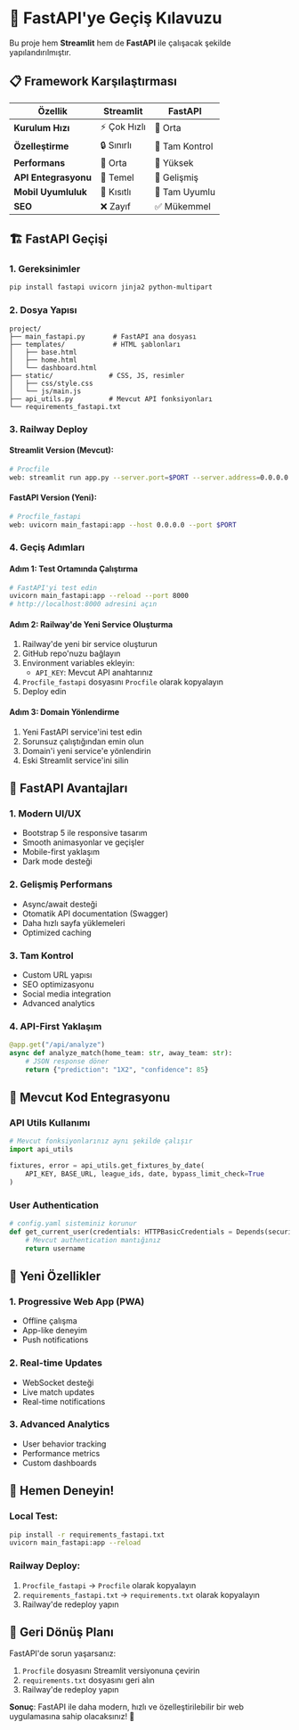 # 🚀 FastAPI'ye Geçiş Kılavuzu

Bu proje hem **Streamlit** hem de **FastAPI** ile çalışacak şekilde yapılandırılmıştır.

## 📋 Framework Karşılaştırması

| Özellik | Streamlit | FastAPI |
|---------|-----------|---------|
| **Kurulum Hızı** | ⚡ Çok Hızlı | 🔧 Orta |
| **Özelleştirme** | 🔒 Sınırlı | 🎨 Tam Kontrol |
| **Performans** | 🐌 Orta | 🚀 Yüksek |
| **API Entegrasyonu** | 📱 Temel | 🔌 Gelişmiş |
| **Mobil Uyumluluk** | 📱 Kısıtlı | 📱 Tam Uyumlu |
| **SEO** | ❌ Zayıf | ✅ Mükemmel |

## 🏗️ FastAPI Geçişi

### 1. **Gereksinimler**
```bash
pip install fastapi uvicorn jinja2 python-multipart
```

### 2. **Dosya Yapısı**
```
project/
├── main_fastapi.py       # FastAPI ana dosyası
├── templates/            # HTML şablonları
│   ├── base.html
│   ├── home.html
│   └── dashboard.html
├── static/              # CSS, JS, resimler
│   ├── css/style.css
│   └── js/main.js
├── api_utils.py         # Mevcut API fonksiyonları
└── requirements_fastapi.txt
```

### 3. **Railway Deploy**

#### Streamlit Version (Mevcut):
```bash
# Procfile
web: streamlit run app.py --server.port=$PORT --server.address=0.0.0.0
```

#### FastAPI Version (Yeni):
```bash
# Procfile_fastapi
web: uvicorn main_fastapi:app --host 0.0.0.0 --port $PORT
```

### 4. **Geçiş Adımları**

#### Adım 1: Test Ortamında Çalıştırma
```bash
# FastAPI'yi test edin
uvicorn main_fastapi:app --reload --port 8000
# http://localhost:8000 adresini açın
```

#### Adım 2: Railway'de Yeni Service Oluşturma
1. Railway'de yeni bir service oluşturun
2. GitHub repo'nuzu bağlayın
3. Environment variables ekleyin:
   - `API_KEY`: Mevcut API anahtarınız
4. `Procfile_fastapi` dosyasını `Procfile` olarak kopyalayın
5. Deploy edin

#### Adım 3: Domain Yönlendirme
1. Yeni FastAPI service'ini test edin
2. Sorunsuz çalıştığından emin olun
3. Domain'i yeni service'e yönlendirin
4. Eski Streamlit service'ini silin

## 🎨 FastAPI Avantajları

### 1. **Modern UI/UX**
- Bootstrap 5 ile responsive tasarım
- Smooth animasyonlar ve geçişler
- Mobile-first yaklaşım
- Dark mode desteği

### 2. **Gelişmiş Performans**
- Async/await desteği
- Otomatik API documentation (Swagger)
- Daha hızlı sayfa yüklemeleri
- Optimized caching

### 3. **Tam Kontrol**
- Custom URL yapısı
- SEO optimizasyonu
- Social media integration
- Advanced analytics

### 4. **API-First Yaklaşım**
```python
@app.get("/api/analyze")
async def analyze_match(home_team: str, away_team: str):
    # JSON response döner
    return {"prediction": "1X2", "confidence": 85}
```

## 🔧 Mevcut Kod Entegrasyonu

### API Utils Kullanımı
```python
# Mevcut fonksiyonlarınız aynı şekilde çalışır
import api_utils

fixtures, error = api_utils.get_fixtures_by_date(
    API_KEY, BASE_URL, league_ids, date, bypass_limit_check=True
)
```

### User Authentication
```python
# config.yaml sisteminiz korunur
def get_current_user(credentials: HTTPBasicCredentials = Depends(security)):
    # Mevcut authentication mantığınız
    return username
```

## 📱 Yeni Özellikler

### 1. **Progressive Web App (PWA)**
- Offline çalışma
- App-like deneyim
- Push notifications

### 2. **Real-time Updates**
- WebSocket desteği
- Live match updates
- Real-time notifications

### 3. **Advanced Analytics**
- User behavior tracking
- Performance metrics
- Custom dashboards

## 🚀 Hemen Deneyin!

### Local Test:
```bash
pip install -r requirements_fastapi.txt
uvicorn main_fastapi:app --reload
```

### Railway Deploy:
1. `Procfile_fastapi` → `Procfile` olarak kopyalayın
2. `requirements_fastapi.txt` → `requirements.txt` olarak kopyalayın
3. Railway'de redeploy yapın

## 🔄 Geri Dönüş Planı

FastAPI'de sorun yaşarsanız:
1. `Procfile` dosyasını Streamlit versiyonuna çevirin
2. `requirements.txt` dosyasını geri alın
3. Railway'de redeploy yapın

**Sonuç**: FastAPI ile daha modern, hızlı ve özelleştirilebilir bir web uygulamasına sahip olacaksınız! 🎉